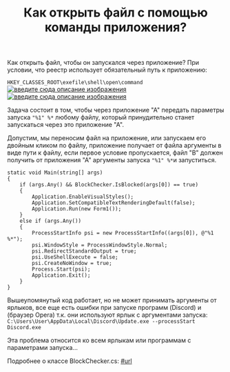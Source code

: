 ﻿---
title: "Как открыть файл с помощью команды приложения?"
se.owner.user_id: 236603
se.owner.display_name: "Vitokhv"
se.owner.link: "https://ru.stackoverflow.com/users/236603/vitokhv"
se.link: "https://ru.stackoverflow.com/questions/767263/%d0%9a%d0%b0%d0%ba-%d0%be%d1%82%d0%ba%d1%80%d1%8b%d1%82%d1%8c-%d1%84%d0%b0%d0%b9%d0%bb-%d1%81-%d0%bf%d0%be%d0%bc%d0%be%d1%89%d1%8c%d1%8e-%d0%ba%d0%be%d0%bc%d0%b0%d0%bd%d0%b4%d1%8b-%d0%bf%d1%80%d0%b8%d0%bb%d0%be%d0%b6%d0%b5%d0%bd%d0%b8%d1%8f"
se.question_id: 767263
se.post_type: question
se.score: 1
---
<p>Как открыть файл, чтобы он запускался через приложение? При условии, что реестр использует обязательный путь к приложению:</p>

<p><code>HKEY_CLASSES_ROOT\exefile\shell\open\command</code>
<a href="https://i.stack.imgur.com/11MBq.png" rel="nofollow noreferrer"><img src="https://i.stack.imgur.com/11MBq.png" alt="введите сюда описание изображения"></a>
<a href="https://i.stack.imgur.com/4Tbic.png" rel="nofollow noreferrer"><img src="https://i.stack.imgur.com/4Tbic.png" alt="введите сюда описание изображения"></a></p>

<p>Задача состоит в том, чтобы через приложение "А" передать параметры запуска <code>"%1" %*</code> любому файлу, который принудительно станет запускаться через это приложение "А".</p>

<p>Допустим, мы переносим файл на приложение, или запускаем его двойным кликом по файлу, приложение получает от файла аргументы в виде пути к файлу, если первое условие пропускается, файл "В" должен получить от приложения "А" аргументы запуска <code>"%1" %*</code>и запуститься.</p>

<pre><code>static void Main(string[] args)
{
    if (args.Any() &amp;&amp; BlockChecker.IsBlocked(args[0]) == true)
    {
        Application.EnableVisualStyles();
        Application.SetCompatibleTextRenderingDefault(false);
        Application.Run(new Form1());
    }
    else if (args.Any())
    {
        ProcessStartInfo psi = new ProcessStartInfo((args[0]), @"%1 %*");
        psi.WindowStyle = ProcessWindowStyle.Normal;
        psi.RedirectStandardOutput = true;
        psi.UseShellExecute = false;
        psi.CreateNoWindow = true;
        Process.Start(psi);
        Application.Exit();
    }
}
</code></pre>

<p>Вышеупомянутый код работает, но не может принимать аргументы от ярлыков, все еще есть ошибки при запуске программ (Discord) и (браузер Opera) т.к. они используют ярлык с аргументами запуска: <code>C:\Users\User\AppData\Local\Discord\Update.exe --processStart Discord.exe</code></p>

<p>Эта проблема относится ко всем ярлыкам или программам с параметрами запуска...</p>

<p>Подробнее о классе BlockChecker.cs: <a href="https://ru.stackoverflow.com/questions/765571">#url</a></p>
